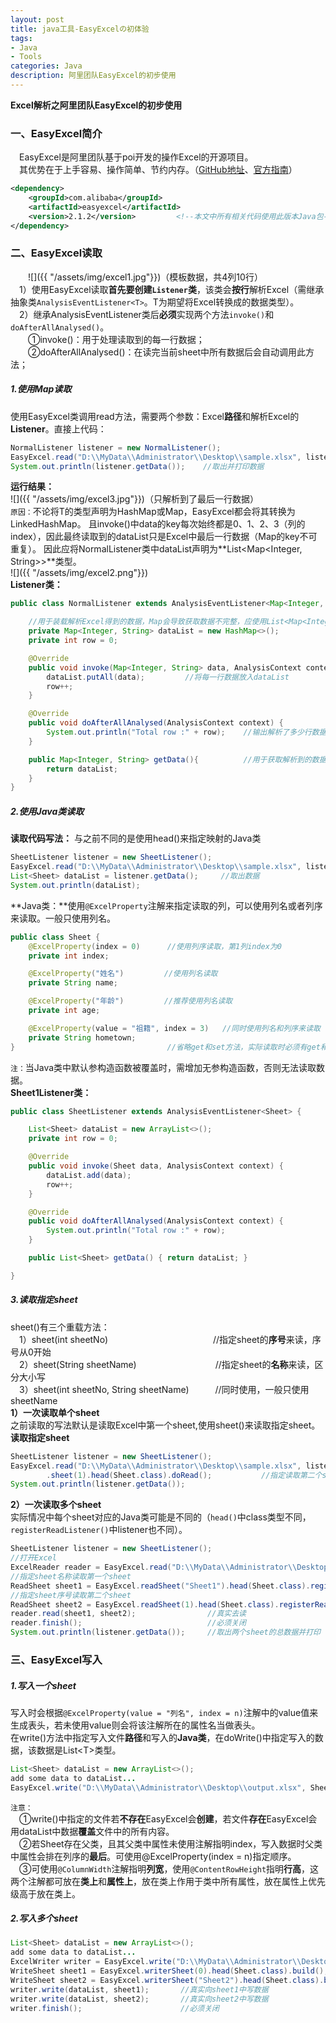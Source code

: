 ```yaml
---
layout: post
title: java工具-EasyExcelの初体验
tags:
- Java
- Tools
categories: Java
description: 阿里团队EasyExcel的初步使用
---
```

**Excel解析之阿里团队EasyExcel的初步使用**

<!-- more -->

### 一、EasyExcel简介  
　EasyExcel是阿里团队基于poi开发的操作Excel的开源项目。  
　其优势在于上手容易、操作简单、节约内存。（[GitHub地址](https://github.com/alibaba/easyexcel)、[官方指南](https://alibaba-easyexcel.github.io/index.html)）
```xml
<dependency>
    <groupId>com.alibaba</groupId>
    <artifactId>easyexcel</artifactId>
    <version>2.1.2</version>         <!--本文中所有相关代码使用此版本Java包-->
</dependency>
```

### 二、EasyExcel读取   
　　![]({{ "/assets/img/excel1.jpg"}})（模板数据，共4列10行）  
　1）使用EasyExcel读取**首先要创建`Listener`类**，该类会**按行**解析Excel（需继承抽象类`AnalysisEventListener<T>`。T为期望将Excel转换成的数据类型）。  
　2）继承AnalysisEventListener类后**必须**实现两个方法`invoke()`和`doAfterAllAnalysed()`。  
　　①invoke()：用于处理读取到的每一行数据；  
　　②doAfterAllAnalysed()：在读完当前sheet中所有数据后会自动调用此方法；  
##### *1.使用Map读取*  
使用EasyExcel类调用read方法，需要两个参数：Excel**路径**和解析Excel的**Listener**。直接上代码：    
```java
NormalListener listener = new NormalListener();
EasyExcel.read("D:\\MyData\\Administrator\\Desktop\\sample.xlsx", listener).sheet().doRead();
System.out.println(listener.getData());    //取出并打印数据
```
**运行结果：**  
![]({{ "/assets/img/excel3.jpg"}})（只解析到了最后一行数据）  
`原因：`不论将T的类型声明为HashMap或Map，EasyExcel都会将其转换为LinkedHashMap。
且invoke()中data的key每次始终都是0、1、2、3（列的index），因此最终读取到的dataList只是Excel中最后一行数据（Map的key不可重复）。
因此应将NormalListener类中dataList声明为**List<Map<Integer, String>>**类型。  
![]({{ "/assets/img/excel2.png"}})              
**Listener类：**
```java
public class NormalListener extends AnalysisEventListener<Map<Integer, String>> {

    //用于装载解析Excel得到的数据，Map会导致获取数据不完整，应使用List<Map<Integer, String>>
    private Map<Integer, String> dataList = new HashMap<>(); 
    private int row = 0;

    @Override
    public void invoke(Map<Integer, String> data, AnalysisContext context) {
        dataList.putAll(data);         //将每一行数据放入dataList
        row++;
    }

    @Override
    public void doAfterAllAnalysed(AnalysisContext context) {
        System.out.println("Total row :" + row);    //输出解析了多少行数据
    }

    public Map<Integer, String> getData(){          //用于获取解析到的数据
        return dataList;
    }
}
```
##### *2.使用Java类读取*
**读取代码写法：**  与之前不同的是使用head()来指定映射的Java类  
```java
SheetListener listener = new SheetListener();
EasyExcel.read("D:\\MyData\\Administrator\\Desktop\\sample.xlsx", listener).head(Sheet.class).sheet().doRead();
List<Sheet> dataList = listener.getData();     //取出数据
System.out.println(dataList);
```
**Java类：**使用`@ExcelProperty`注解来指定读取的列，可以使用列名或者列序来读取。一般只使用列名。  
```java
public class Sheet {
    @ExcelProperty(index = 0)      //使用列序读取，第1列index为0
    private int index;

    @ExcelProperty("姓名")         //使用列名读取
    private String name;

    @ExcelProperty("年龄")         //推荐使用列名读取
    private int age;

    @ExcelProperty(value = "祖籍", index = 3)   //同时使用列名和列序来读取
    private String hometown;
}                                  //省略get和set方法，实际读取时必须有get和set方法，否则读不到数据
```  
`注：`当Java类中默认参构造函数被覆盖时，需增加无参构造函数，否则无法读取数据。   
**Sheet1Listener类：**  
```java
public class SheetListener extends AnalysisEventListener<Sheet> {

    List<Sheet> dataList = new ArrayList<>();
    private int row = 0;

    @Override
    public void invoke(Sheet data, AnalysisContext context) {
        dataList.add(data);
        row++;
    }

    @Override
    public void doAfterAllAnalysed(AnalysisContext context) {
        System.out.println("Total row :" + row);
    }

    public List<Sheet> getData() { return dataList; }

}
```
##### *3.读取指定sheet*  
sheet()有三个重载方法：  
　1）sheet(int sheetNo)　　　　　　　　　　　　//指定sheet的**序号**来读，序号从0开始  
　2）sheet(String sheetName)　　　　　　　　　//指定sheet的**名称**来读，区分大小写  
　3）sheet(int sheetNo, String sheetName)　　　//同时使用，一般只使用sheetName  
**1）一次读取单个sheet**  
之前读取的写法默认是读取Excel中第一个sheet,使用sheet()来读取指定sheet。  
**读取指定sheet**
```java
SheetListener listener = new SheetListener();
EasyExcel.read("D:\\MyData\\Administrator\\Desktop\\sample.xlsx", listener)
        .sheet(1).head(Sheet.class).doRead();           //指定读取第二个sheet
System.out.println(listener.getData());
```
**2）一次读取多个sheet**    
实际情况中每个sheet对应的Java类可能是不同的（`head()`中class类型不同，`registerReadListener()`中listener也不同）。  
```java
SheetListener listener = new SheetListener();
//打开Excel
ExcelReader reader = EasyExcel.read("D:\\MyData\\Administrator\\Desktop\\sample.xlsx").build(); 
//指定sheet名称读取第一个sheet
ReadSheet sheet1 = EasyExcel.readSheet("Sheet1").head(Sheet.class).registerReadListener(listener).build();
//指定sheet序号读取第二个sheet
ReadSheet sheet2 = EasyExcel.readSheet(1).head(Sheet.class).registerReadListener(listener).build();
reader.read(sheet1, sheet2);                //真实去读
reader.finish();                            //必须关闭
System.out.println(listener.getData());     //取出两个sheet的总数据并打印
```
### 三、EasyExcel写入    
##### *1.写入一个sheet*   
写入时会根据`@ExcelProperty(value = "列名", index = n)`注解中的value值来生成表头，若未使用value则会将该注解所在的属性名当做表头。  
在write()方法中指定写入文件**路径**和写入的**Java类**，在doWrite()中指定写入的数据，该数据是List\<T>类型。  
```java
List<Sheet> dataList = new ArrayList<>();
add some data to dataList...
EasyExcel.write("D:\\MyData\\Administrator\\Desktop\\output.xlsx", Sheet.class).sheet().doWrite(dataList);
``` 
`注意：`  
　①write()中指定的文件若**不存在**EasyExcel会**创建**，若文件**存在**EasyExcel会用dataList中数据**覆盖**文件中的所有内容。  
　②若Sheet存在父类，且其父类中属性未使用注解指明index，写入数据时父类中属性会排在列序的**最后**。可使用@ExcelProperty(index = n)指定顺序。  
　③可使用`@ColumnWidth`注解指明**列宽**，使用`@ContentRowHeight`指明**行高**，这两个注解都可放在**类上**和**属性上**，放在类上作用于类中所有属性，放在属性上优先级高于放在类上。  
##### *2.写入多个sheet*   
```java
List<Sheet> dataList = new ArrayList<>();
add some data to dataList...
ExcelWriter writer = EasyExcel.write("D:\\MyData\\Administrator\\Desktop\\output.xlsx").build();   //打开文件
WriteSheet sheet1 = EasyExcel.writerSheet(0).head(Sheet.class).build();          //根据sheet序号写入第一个sheet
WriteSheet sheet2 = EasyExcel.writerSheet("Sheet2").head(Sheet.class).build();   //根据sheet名称写入第二个sheet
writer.write(dataList, sheet1);       //真实向sheet1中写数据
writer.write(dataList, sheet2);       //真实向sheet2中写数据
writer.finish();                      //必须关闭
```
